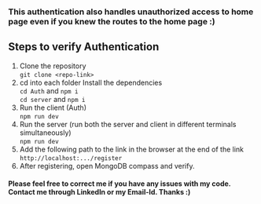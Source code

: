 
### This authentication also handles unauthorized access to home page even if you knew the routes to the home page :)

## Steps to verify Authentication

1. Clone the repository<br>
`git clone <repo-link>`
2. cd into each folder Install the dependencies<br>
`cd Auth` and `npm i`<br>
`cd server` and `npm i`
3. Run the client (Auth)<br>
`npm run dev`<br>
4. Run the server (run both the server and client in different terminals simultaneously)<br>
`npm run dev`<br>
5. Add the following path to the link in the browser at the end of the link<br>
`http://localhost:.../register`<br>
6. After registering, open MongoDB compass and verify.

#### Please feel free to correct me if you have any issues with my code. Contact me through LinkedIn or my Email-Id. Thanks :)

